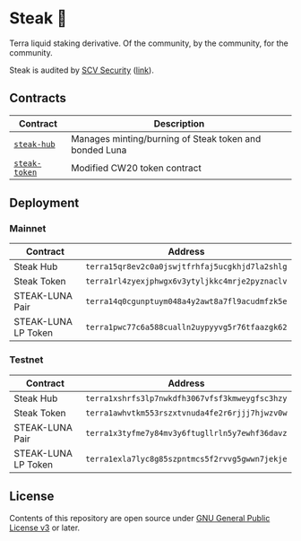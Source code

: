 # Steak 🥩

Terra liquid staking derivative. Of the community, by the community, for the community.

Steak is audited by [SCV Security](https://twitter.com/TerraSCV) ([link](https://github.com/SCV-Security/PublicReports/blob/main/CW/St4k3h0us3/St4k3h0us3%20-%20Steak%20Contracts%20Audit%20Review%20-%20%20v1.0.pdf)).

## Contracts

| Contract                           | Description                                            |
| ---------------------------------- | ------------------------------------------------------ |
| [`steak-hub`](./contracts/hub)     | Manages minting/burning of Steak token and bonded Luna |
| [`steak-token`](./contracts/token) | Modified CW20 token contract                           |

## Deployment

### Mainnet

| Contract            | Address                                        |
| ------------------- | ---------------------------------------------- |
| Steak Hub           | `terra15qr8ev2c0a0jswjtfrhfaj5ucgkhjd7la2shlg` |
| Steak Token         | `terra1rl4zyexjphwgx6v3ytyljkkc4mrje2pyznaclv` |
| STEAK-LUNA Pair     | `terra14q0cgunptuym048a4y2awt8a7fl9acudmfzk5e` |
| STEAK-LUNA LP Token | `terra1pwc77c6a588cualln2uypyyvg5r76tfaazgk62` |

### Testnet

| Contract            | Address                                        |
| ------------------- | ---------------------------------------------- |
| Steak Hub           | `terra1xshrfs3lp7nwkdfh3067vfsf3kmweygfsc3hzy` |
| Steak Token         | `terra1awhvtkm553rszxtvnuda4fe2r6rjjj7hjwzv0w` |
| STEAK-LUNA Pair     | `terra1x3tyfme7y84mv3y6ftugllrln5y7ewhf36davz` |
| STEAK-LUNA LP Token | `terra1exla7lyc8g85szpntmcs5f2rvvg5gwwn7jekje` |

## License

Contents of this repository are open source under [GNU General Public License v3](./LICENSE) or later.
